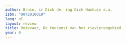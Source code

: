 ```yaml
---
author: Bruin, ir Dick de, ing Dick Hamhuis e.a.
isbn: "9072010019"
lang: nl
layout: review
title: Ooievaar, De toekomst van het rievierengebied
year: 0
---
```

